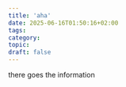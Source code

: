 ```yaml
---
title: 'aha'
date: 2025-06-16T01:50:16+02:00
tags:
category:
topic:
draft: false
---
```


<!--more-->


there goes the information